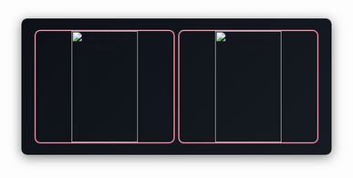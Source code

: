 <div align="center" style="background: linear-gradient(135deg, #0d1117, #161b22); border-radius: 10px; padding: 20px; box-shadow: 0 4px 20px rgba(0, 0, 0, 0.5); display: flex; justify-content: space-around; width: 100%; max-width: 800px; margin: auto;">
  <img width="48%" height="195px" src="https://github-readme-stats.vercel.app/api?username=Akil-1&show_icons=true&count_private=true&hide_border=true&title_color=ff91a8&icon_color=ff91a8&text_color=c9d1d9&bg_color=0d1117" alt="Akil GitHub stats" style="border-radius: 10px; border: 2px solid #ff91a8; transition: transform 0.3s;"/>
  <img width="48%" height="195px" src="https://github-readme-stats.vercel.app/api/top-langs/?username=Akil-1&layout=compact&hide_border=true&title_color=ff91a8&text_color=c9d1d9&bg_color=0d1117" alt="Akil GitHub top languages" style="border-radius: 10px; border: 2px solid #ff91a8; transition: transform 0.3s;"/>
</div>






